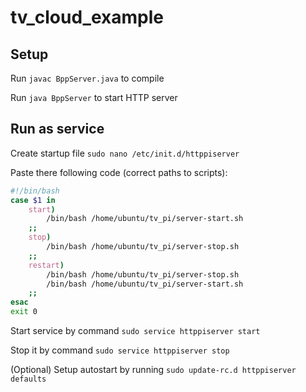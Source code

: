 # tv_cloud_example

## Setup
Run `javac BppServer.java` to compile

Run `java BppServer` to start HTTP server

## Run as service
Create startup file `sudo nano /etc/init.d/httppiserver`

Paste there following code (correct paths to scripts):
```bash
#!/bin/bash
case $1 in
    start)
        /bin/bash /home/ubuntu/tv_pi/server-start.sh
    ;;
    stop)
        /bin/bash /home/ubuntu/tv_pi/server-stop.sh
    ;;
    restart)
        /bin/bash /home/ubuntu/tv_pi/server-stop.sh
        /bin/bash /home/ubuntu/tv_pi/server-start.sh
    ;;
esac
exit 0
```

Start service by command `sudo service httppiserver start`

Stop it by command `sudo service httppiserver stop`

(Optional) Setup autostart by running `sudo update-rc.d httppiserver defaults`
